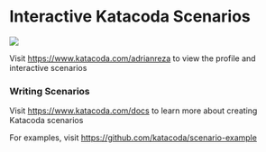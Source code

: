 # Interactive Katacoda Scenarios

[![](http://shields.katacoda.com/katacoda/adrianreza/count.svg)](https://www.katacoda.com/adrianreza "Get your profile on Katacoda.com")

Visit https://www.katacoda.com/adrianreza to view the profile and interactive scenarios

### Writing Scenarios
Visit https://www.katacoda.com/docs to learn more about creating Katacoda scenarios

For examples, visit https://github.com/katacoda/scenario-example
